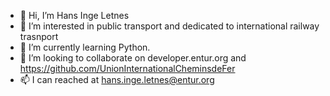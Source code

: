 - 👋 Hi, I’m Hans Inge Letnes
- 👀 I’m interested in public transport and dedicated to international railway trasnport  
- 🌱 I’m currently learning Python.
- 💞️ I’m looking to collaborate on developer.entur.org and https://github.com/UnionInternationalCheminsdeFer 
- 📫 I can reached at hans.inge.letnes@entur.org

<!---
hiletnes/hiletnes is a ✨ special ✨ repository because its `README.md` (this file) appears on your GitHub profile.
You can click the Preview link to take a look at your changes.
--->
